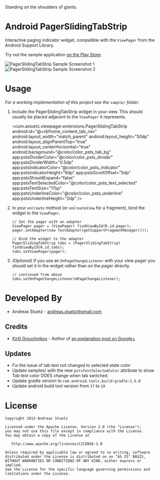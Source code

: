 Standing on the shoulders of giants.

Android PagerSlidingTabStrip
============================

Interactive paging indicator widget, compatible with the `ViewPager` from the 
Android Support Library. 

Try out the sample application [on the Play Store][3].

![PagerSlidingTabStrip Sample Screenshot 1][4]        ![PagerSlidingTabStrip Sample Screenshot 2][5]

Usage
=====

*For a working implementation of this project see the `sample/` folder.*

  1. Include the PagerSlidingTabStrip widget in your view. This should usually be placed
     adjacent to the `ViewPager` it represents.

        <com.astuetz.viewpager.extensions.PagerSlidingTabStrip
        android:id="@+id/home_content_tab_nav"
        android:layout_width="match_parent"
        android:layout_height="50dp"
        android:layout_alignParentTop="true"
        android:layout_centerHorizontal="true"
        android:background="@color/color_psts_tab_bg"
        app:pstsDividerColor="@color/color_psts_divider"
        app:pstsDividerWidth="0.5dp"
        app:pstsIndicatorColor="@color/color_psts_indicator"
        app:pstsIndicatorHeight="6dp"
        app:pstsScrollOffset="5dp"
        app:pstsShouldExpand="false"
        app:pstsTextSelectedColor="@color/color_psts_text_selected"
        app:pstsTextSize="17sp"
        app:pstsUnderlineColor="@color/color_psts_underline"
        app:pstsUnderlineHeight="2dp" />

  2. In your `onCreate` method (or `onCreateView` for a fragment), bind the
     widget to the `ViewPager`.

         // Set the pager with an adapter
         ViewPager pager = (ViewPager) findViewById(R.id.pager);
         pager.setAdapter(new TestAdapter(getSupportFragmentManager()));

         // Bind the widget to the adapter
         PagerSlidingTabStrip tabs = (PagerSlidingTabStrip) findViewById(R.id.tabs);
         tabs.setViewPager(pager);

  3. *(Optional)* If you use an `OnPageChangeListener` with your view pager
     you should set it in the widget rather than on the pager directly.

         // continued from above
         tabs.setOnPageChangeListener(mPageChangeListener);


Developed By
============

 * Andreas Stuetz - <andreas.stuetz@gmail.com>


Credits
-------

 * [Kirill Grouchnikov][1] - Author of [an explanation post on Google+][2]

Updates
-------
* Fix the issue of tab text not changed to selected state color
* Update samples/ with the new `pstsTextSelectedColor` attribute to show Tab text color DOES change when tab switched.
* Update gradle version to `com.android.tools.build:gradle:1.5.0` 
* Update android build tool version from `17` to `19` 

License
=======

    Copyright 2013 Andreas Stuetz

    Licensed under the Apache License, Version 2.0 (the "License");
    you may not use this file except in compliance with the License.
    You may obtain a copy of the License at

       http://www.apache.org/licenses/LICENSE-2.0

    Unless required by applicable law or agreed to in writing, software
    distributed under the License is distributed on an "AS IS" BASIS,
    WITHOUT WARRANTIES OR CONDITIONS OF ANY KIND, either express or implied.
    See the License for the specific language governing permissions and
    limitations under the License.





 [1]: https://plus.google.com/108761828584265913206/posts
 [2]: https://plus.google.com/108761828584265913206/posts/Cwk7joBV3AC
 [3]: https://play.google.com/store/apps/details?id=com.astuetz.viewpager.extensions.sample
 [4]: https://lh3.ggpht.com/PXS7EmHhQZdT1Oa379iy91HX3ByWAQnFZAthMAFa_QHAOHNClEaXU5nxDEAj1F2eqbk
 [5]: https://lh3.ggpht.com/oaksDoUcQlGB4j7VEkBCOjrvSzjtzVHHcKq8pAnGVfm6oxkcJg_w1QS4tyP3fLcqrwcX
